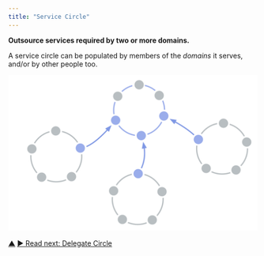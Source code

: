 ```yaml
---
title: "Service Circle"
---
```



**Outsource services required by two or more domains.**

A service circle can be populated by members of the <dfn data-info="Domain: A distinct area of influence, activity and decision making within an organization.">domains</dfn> it serves, and/or by other people too.

![Service Circle](img/structural-patterns/service-circle.png)


<div class="bottom-nav">
<a href="organizational-structure.html" title="Up: Organizational Structure">▲</a> <a href="delegate-circle.html" title="Read next: Delegate Circle">▶ Read next: Delegate Circle</a>
</div>


<script type="text/javascript">
Mousetrap.bind('g n', function() {
    window.location.href = 'delegate-circle.html';
    return false;
});
</script>

